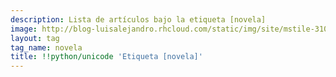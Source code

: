 ```yaml
---
description: Lista de artículos bajo la etiqueta [novela]
image: http://blog-luisalejandro.rhcloud.com/static/img/site/mstile-310x310.png
layout: tag
tag_name: novela
title: !!python/unicode 'Etiqueta [novela]'
---
```


